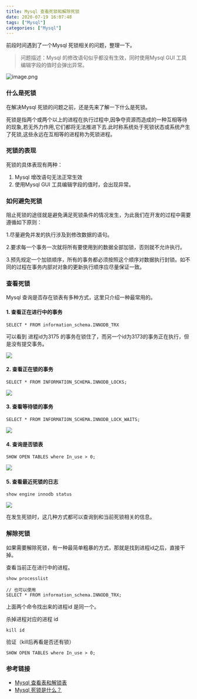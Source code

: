 ```yaml
---
title: Mysql 查看死锁和解除死锁
date: 2020-07-19 16:07:48
tags: ["Mysql"]
categories: ["Mysql"]
---
```


前段时间遇到了一个Mysql 死锁相关的问题，整理一下。

<!-- more -->

> 问题描述：Mysql 的修改语句似乎都没有生效，同时使用Mysql GUI 工具编辑字段的值时会弹出异常。

![image.png](https://i.loli.net/2020/06/28/3dXRhKHQWMlearC.png)

### 什么是死锁
在解决Mysql 死锁的问题之前，还是先来了解一下什么是死锁。

死锁是指两个或两个以上的进程在执行过程中,因争夺资源而造成的一种互相等待的现象,若无外力作用,它们都将无法推进下去.此时称系统处于死锁状态或系统产生了死锁,这些永远在互相等的进程称为死锁进程。

### 死锁的表现
死锁的具体表现有两种：
1. Mysql 增改语句无法正常生效
2. 使用Mysql GUI 工具编辑字段的值时，会出现异常。

### 如何避免死锁
阻止死锁的途径就是避免满足死锁条件的情况发生，为此我们在开发的过程中需要遵循如下原则：

1.尽量避免并发的执行涉及到修改数据的语句。

2.要求每一个事务一次就将所有要使用到的数据全部加锁，否则就不允许执行。

3.预先规定一个加锁顺序，所有的事务都必须按照这个顺序对数据执行封锁。如不同的过程在事务内部对对象的更新执行顺序应尽量保证一致。

### 查看死锁
Mysql 查询是否存在锁表有多种方式，这里只介绍一种最常用的。

#### 1. 查看正在进行中的事务

```
SELECT * FROM information_schema.INNODB_TRX
```
可以看到 进程id为3175 的事务在锁住了，而另一个id为3173的事务正在执行，但是没有提交事务。

![](https://cdn.jsdelivr.net/gh/0xAiKang/CDN/blog/images/20200719155146.png)

#### 2. 查看正在锁的事务

```
SELECT * FROM INFORMATION_SCHEMA.INNODB_LOCKS;
```

![](https://cdn.jsdelivr.net/gh/0xAiKang/CDN/blog/images/20200719163402.png)

#### 3. 查看等待锁的事务

```
SELECT * FROM INFORMATION_SCHEMA.INNODB_LOCK_WAITS;
```

![](https://cdn.jsdelivr.net/gh/0xAiKang/CDN/blog/images/20200719155801.png)

#### 4. 查询是否锁表

```
SHOW OPEN TABLES where In_use > 0;
```

![](https://cdn.jsdelivr.net/gh/0xAiKang/CDN/blog/images/20200719163422.png)

#### 5. 查看最近死锁的日志

```
show engine innodb status
```

![](https://cdn.jsdelivr.net/gh/0xAiKang/CDN/blog/images/20200719170929.png)

在发生死锁时，这几种方式都可以查询到和当前死锁相关的信息。

### 解除死锁
如果需要解除死锁，有一种最简单粗暴的方式，那就是找到进程id之后，直接干掉。

查看当前正在进行中的进程。
```
show processlist

// 也可以使用
SELECT * FROM information_schema.INNODB_TRX;
```
上面两个命令找出来的进程id 是同一个。

杀掉进程对应的进程 id
```
kill id
```

验证（kill后再看是否还有锁）

```
SHOW OPEN TABLES where In_use > 0;
```

### 参考链接
* [Mysql 查看表和解锁表](https://www.cnblogs.com/duanxz/p/4394641.html)
* [Mysql 死锁是什么？](https://blog.csdn.net/LJFPHP/article/details/80599352)
